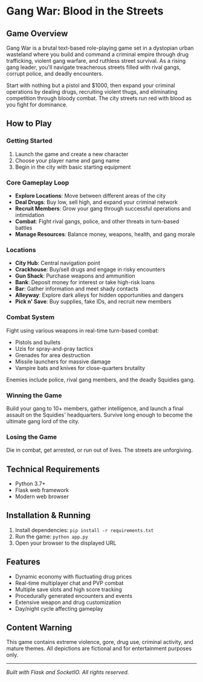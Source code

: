 # Gang War: Blood in the Streets #

## Game Overview

Gang War is a brutal text-based role-playing game set in a dystopian urban wasteland where you build and command a criminal empire through drug trafficking, violent gang warfare, and ruthless street survival. As a rising gang leader, you'll navigate treacherous streets filled with rival gangs, corrupt police, and deadly encounters.

Start with nothing but a pistol and $1000, then expand your criminal operations by dealing drugs, recruiting violent thugs, and eliminating competition through bloody combat. The city streets run red with blood as you fight for dominance.

## How to Play

### Getting Started
1. Launch the game and create a new character
2. Choose your player name and gang name
3. Begin in the city with basic starting equipment

### Core Gameplay Loop
- **Explore Locations**: Move between different areas of the city
- **Deal Drugs**: Buy low, sell high, and expand your criminal network
- **Recruit Members**: Grow your gang through successful operations and intimidation
- **Combat**: Fight rival gangs, police, and other threats in turn-based battles
- **Manage Resources**: Balance money, weapons, health, and gang morale

### Locations
- **City Hub**: Central navigation point
- **Crackhouse**: Buy/sell drugs and engage in risky encounters
- **Gun Shack**: Purchase weapons and ammunition
- **Bank**: Deposit money for interest or take high-risk loans
- **Bar**: Gather information and meet shady contacts
- **Alleyway**: Explore dark alleys for hidden opportunities and dangers
- **Pick n' Save**: Buy supplies, fake IDs, and recruit new members

### Combat System
Fight using various weapons in real-time turn-based combat:
- Pistols and bullets
- Uzis for spray-and-pray tactics
- Grenades for area destruction
- Missile launchers for massive damage
- Vampire bats and knives for close-quarters brutality

Enemies include police, rival gang members, and the deadly Squidies gang.

### Winning the Game
Build your gang to 10+ members, gather intelligence, and launch a final assault on the Squidies' headquarters. Survive long enough to become the ultimate gang lord of the city.

### Losing the Game
Die in combat, get arrested, or run out of lives. The streets are unforgiving.

## Technical Requirements
- Python 3.7+
- Flask web framework
- Modern web browser

## Installation & Running
1. Install dependencies: `pip install -r requirements.txt`
2. Run the game: `python app.py`
3. Open your browser to the displayed URL

## Features
- Dynamic economy with fluctuating drug prices
- Real-time multiplayer chat and PVP combat
- Multiple save slots and high score tracking
- Procedurally generated encounters and events
- Extensive weapon and drug customization
- Day/night cycle affecting gameplay

## Content Warning
This game contains extreme violence, gore, drug use, criminal activity, and mature themes. All depictions are fictional and for entertainment purposes only.

---

*Built with Flask and SocketIO. All rights reserved.*

